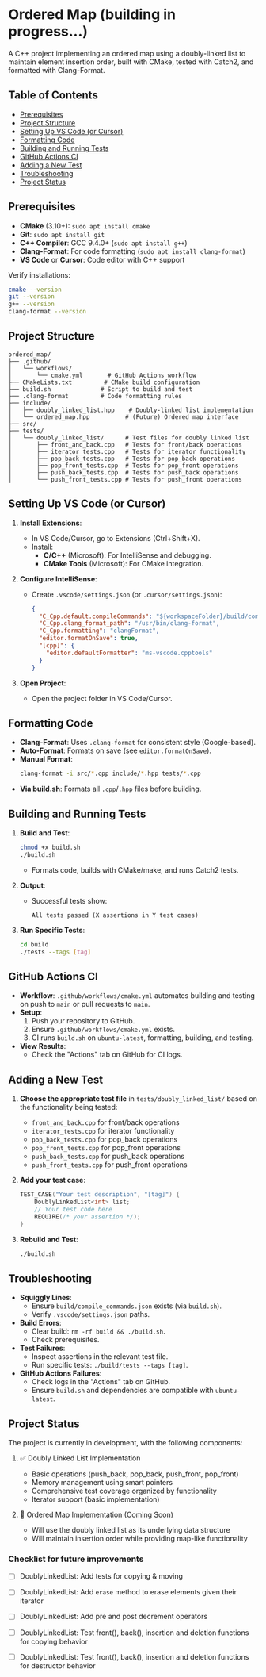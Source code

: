 # Ordered Map (building in progress...)

A C++ project implementing an ordered map using a doubly-linked list to maintain element insertion order, built with CMake, tested with Catch2, and formatted with Clang-Format.

## Table of Contents

- [Prerequisites](#prerequisites)
- [Project Structure](#project-structure)
- [Setting Up VS Code (or Cursor)](#setting-up-vs-code-or-cursor)
- [Formatting Code](#formatting-code)
- [Building and Running Tests](#building-and-running-tests)
- [GitHub Actions CI](#github-actions-ci)
- [Adding a New Test](#adding-a-new-test)
- [Troubleshooting](#troubleshooting)
- [Project Status](#project-status)

## Prerequisites

- **CMake** (3.10+): `sudo apt install cmake`
- **Git**: `sudo apt install git`
- **C++ Compiler**: GCC 9.4.0+ (`sudo apt install g++`)
- **Clang-Format**: For code formatting (`sudo apt install clang-format`)
- **VS Code** or **Cursor**: Code editor with C++ support

Verify installations:

```bash
cmake --version
git --version
g++ --version
clang-format --version
```

## Project Structure

```
ordered_map/
├── .github/
│   └── workflows/
│       └── cmake.yml       # GitHub Actions workflow
├── CMakeLists.txt         # CMake build configuration
├── build.sh              # Script to build and test
├── .clang-format         # Code formatting rules
├── include/
│   ├── doubly_linked_list.hpp    # Doubly-linked list implementation
│   └── ordered_map.hpp          # (Future) Ordered map interface
├── src/
├── tests/
│   └── doubly_linked_list/      # Test files for doubly linked list
│       ├── front_and_back.cpp   # Tests for front/back operations
│       ├── iterator_tests.cpp   # Tests for iterator functionality
│       ├── pop_back_tests.cpp   # Tests for pop_back operations
│       ├── pop_front_tests.cpp  # Tests for pop_front operations
│       ├── push_back_tests.cpp  # Tests for push_back operations
│       └── push_front_tests.cpp # Tests for push_front operations
```

## Setting Up VS Code (or Cursor)

1. **Install Extensions**:

   - In VS Code/Cursor, go to Extensions (Ctrl+Shift+X).
   - Install:
     - **C/C++** (Microsoft): For IntelliSense and debugging.
     - **CMake Tools** (Microsoft): For CMake integration.

2. **Configure IntelliSense**:

   - Create `.vscode/settings.json` (or `.cursor/settings.json`):
     ```json
     {
       "C_Cpp.default.compileCommands": "${workspaceFolder}/build/compile_commands.json",
       "C_Cpp.clang_format_path": "/usr/bin/clang-format",
       "C_Cpp.formatting": "clangFormat",
       "editor.formatOnSave": true,
       "[cpp]": {
         "editor.defaultFormatter": "ms-vscode.cpptools"
       }
     }
     ```

3. **Open Project**:
   - Open the project folder in VS Code/Cursor.

## Formatting Code

- **Clang-Format**: Uses `.clang-format` for consistent style (Google-based).
- **Auto-Format**: Formats on save (see `editor.formatOnSave`).
- **Manual Format**:
  ```bash
  clang-format -i src/*.cpp include/*.hpp tests/*.cpp
  ```
- **Via build.sh**: Formats all `.cpp`/`.hpp` files before building.

## Building and Running Tests

1. **Build and Test**:

   ```bash
   chmod +x build.sh
   ./build.sh
   ```

   - Formats code, builds with CMake/make, and runs Catch2 tests.

2. **Output**:

   - Successful tests show:
     ```
     All tests passed (X assertions in Y test cases)
     ```

3. **Run Specific Tests**:
   ```bash
   cd build
   ./tests --tags [tag]
   ```

## GitHub Actions CI

- **Workflow**: `.github/workflows/cmake.yml` automates building and testing on push to `main` or pull requests to `main`.
- **Setup**:
  1. Push your repository to GitHub.
  2. Ensure `.github/workflows/cmake.yml` exists.
  3. CI runs `build.sh` on `ubuntu-latest`, formatting, building, and testing.
- **View Results**:
  - Check the "Actions" tab on GitHub for CI logs.

## Adding a New Test

1. **Choose the appropriate test file** in `tests/doubly_linked_list/` based on the functionality being tested:

   - `front_and_back.cpp` for front/back operations
   - `iterator_tests.cpp` for iterator functionality
   - `pop_back_tests.cpp` for pop_back operations
   - `pop_front_tests.cpp` for pop_front operations
   - `push_back_tests.cpp` for push_back operations
   - `push_front_tests.cpp` for push_front operations

2. **Add your test case**:

   ```cpp
   TEST_CASE("Your test description", "[tag]") {
       DoublyLinkedList<int> list;
       // Your test code here
       REQUIRE(/* your assertion */);
   }
   ```

3. **Rebuild and Test**:
   ```bash
   ./build.sh
   ```

## Troubleshooting

- **Squiggly Lines**:
  - Ensure `build/compile_commands.json` exists (via `build.sh`).
  - Verify `.vscode/settings.json` paths.
- **Build Errors**:
  - Clear build: `rm -rf build && ./build.sh`.
  - Check prerequisites.
- **Test Failures**:
  - Inspect assertions in the relevant test file.
  - Run specific tests: `./build/tests --tags [tag]`.
- **GitHub Actions Failures**:
  - Check logs in the "Actions" tab on GitHub.
  - Ensure `build.sh` and dependencies are compatible with `ubuntu-latest`.

## Project Status

The project is currently in development, with the following components:

1. ✅ Doubly Linked List Implementation

   - Basic operations (push_back, pop_back, push_front, pop_front)
   - Memory management using smart pointers
   - Comprehensive test coverage organized by functionality
   - Iterator support (basic implementation)

2. 🔄 Ordered Map Implementation (Coming Soon)
   - Will use the doubly linked list as its underlying data structure
   - Will maintain insertion order while providing map-like functionality

### Checklist for future improvements

- [ ] DoublyLinkedList: Add tests for copying & moving
- [ ] DoublyLinkedList: Add `erase` method to erase elements given their iterator

- [ ] DoublyLinkedList: Add pre and post decrement operators
- [ ] DoublyLinkedList: Test front(), back(), insertion and deletion functions for copying behavior
- [ ] DoublyLinkedList: Test front(), back(), insertion and deletion functions for destructor behavior
